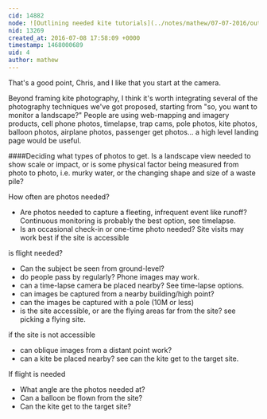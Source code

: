 ```yaml
---
cid: 14882
node: ![Outlining needed kite tutorials](../notes/mathew/07-07-2016/outlining-needed-kite-tutorials)
nid: 13269
created_at: 2016-07-08 17:58:09 +0000
timestamp: 1468000689
uid: 4
author: mathew
---
```


That's a good point, Chris, and I like that you start at the camera.   

Beyond framing kite photography, I think it's worth integrating several of the photography techniques we've got proposed, starting from "so, you want to monitor a landscape?" People are using web-mapping and imagery products, cell phone photos, timelapse, trap cams, pole photos, kite photos, balloon photos, airplane photos, passenger get photos...  a high level landing page would be useful. 

####Deciding what types of photos to get.
Is a landscape view needed to show scale or impact, or is some physical factor being measured from photo to photo, i.e. murky water, or the changing shape and size of a waste pile?

How often are photos needed?

* Are photos needed to capture a fleeting, infrequent event like runoff? Continuous monitoring is probably the best option, see timelapse.
* Is an occasional check-in or one-time photo needed? Site visits may work best if the site is accessible

is flight needed?	

* Can the subject be seen from ground-level?
* do people pass by regularly? Phone images may work.
* can a time-lapse camera be placed nearby? See time-lapse options.
* can images be captured from a nearby building/high point?
* can the images be captured with a pole (10M or less)
* is the site accessible, or are the flying areas far from the site? see picking a flying site.

if the site is not accessible

* can oblique images from a distant point work?
* can a kite be placed nearby? see can the kite get to the target site.

If flight is needed

* What angle are the photos needed at?
* Can a balloon be flown from the site?
* Can the kite get to the target site?